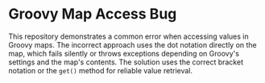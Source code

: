 # Groovy Map Access Bug

This repository demonstrates a common error when accessing values in Groovy maps.  The incorrect approach uses the dot notation directly on the map, which fails silently or throws exceptions depending on Groovy's settings and the map's contents.  The solution uses the correct bracket notation or the `get()` method for reliable value retrieval. 